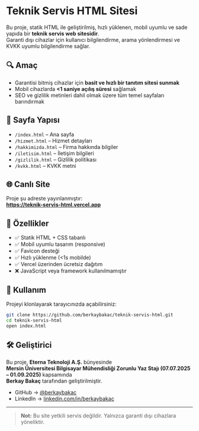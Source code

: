 # Teknik Servis HTML Sitesi

Bu proje, statik HTML ile geliştirilmiş, hızlı yüklenen, mobil uyumlu ve sade yapıda bir **teknik servis web sitesidir**.  
Garanti dışı cihazlar için kullanıcı bilgilendirme, arama yönlendirmesi ve KVKK uyumlu bilgilendirme sağlar.

## 🔍 Amaç

- Garantisi bitmiş cihazlar için **basit ve hızlı bir tanıtım sitesi sunmak**
- Mobil cihazlarda **<1 saniye açılış süresi** sağlamak
- SEO ve gizlilik metinleri dahil olmak üzere tüm temel sayfaları barındırmak

## 🧭 Sayfa Yapısı

- `/index.html` – Ana sayfa  
- `/hizmet.html` – Hizmet detayları  
- `/hakkimizda.html` – Firma hakkında bilgiler  
- `/iletisim.html` – İletişim bilgileri  
- `/gizlilik.html` – Gizlilik politikası  
- `/kvkk.html` – KVKK metni

## 🌐 Canlı Site

Proje şu adreste yayınlanmıştır:  
**https://teknik-servis-html.vercel.app**

## 📱 Özellikler

- ✅ Statik HTML + CSS tabanlı
- ✅ Mobil uyumlu tasarım (responsive)
- ✅ Favicon desteği
- ✅ Hızlı yüklenme (<1s mobilde)
- ✅ Vercel üzerinden ücretsiz dağıtım
- ❌ JavaScript veya framework kullanılmamıştır

## 🚀 Kullanım

Projeyi klonlayarak tarayıcınızda açabilirsiniz:

```bash
git clone https://github.com/berkaybakac/teknik-servis-html.git
cd teknik-servis-html
open index.html
```

## 🛠️ Geliştirici

Bu proje, **Eterna Teknoloji A.Ş.** bünyesinde  
**Mersin Üniversitesi Bilgisayar Mühendisliği Zorunlu Yaz Stajı (07.07.2025 – 01.09.2025)** kapsamında  
**Berkay Bakaç** tarafından geliştirilmiştir.

- GitHub → [@berkaybakac](https://github.com/berkaybakac)
- LinkedIn → [linkedin.com/in/berkaybakac](https://linkedin.com/in/berkaybakac)

---

> **Not:** Bu site yetkili servis değildir. Yalnızca garanti dışı cihazlara yöneliktir.


